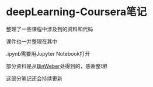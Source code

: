 # deepLearning-Coursera笔记
整理了一些课程中涉及到的资料和代码

课件也一并整理在其中

.ipynb需要用Jupyter Notebook打开

部分资料是从[BinWeber](https://github.com/BinWeber)处得到的，感谢整理!

这部分笔记还会持续更新
